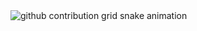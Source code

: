 <picture>
  <source media="(prefers-color-scheme: dark)" srcset="https://raw.githubusercontent.com/Alpaca-zip/Alpaca-zip/output/github-contribution-grid-snake-dark.svg">
  <source media="(prefers-color-scheme: light)" srcset="https://raw.githubusercontent.com/Alpaca-zip/Alpaca-zip/output/github-contribution-grid-snake.svg">
  <img alt="github contribution grid snake animation" src="https://raw.githubusercontent.com/Alpaca-zip/Alpaca-zip/output/github-contribution-grid-snake.svg">
</picture>
